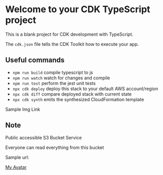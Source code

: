 # Welcome to your CDK TypeScript project

This is a blank project for CDK development with TypeScript.

The `cdk.json` file tells the CDK Toolkit how to execute your app.

## Useful commands

* `npm run build`   compile typescript to js
* `npm run watch`   watch for changes and compile
* `npm run test`    perform the jest unit tests
* `npx cdk deploy`  deploy this stack to your default AWS account/region
* `npx cdk diff`    compare deployed stack with current state
* `npx cdk synth`   emits the synthesized CloudFormation template


Sample Img Link

## Note
Public accessible S3 Bucket Service

Everyone can read everything from this bucket

Sample url:

[My Avatar](https://namnh240795-s3-bucket-example.s3.ap-southeast-1.amazonaws.com/344562100_2606001262899897_1534286976879047120_n.jpg)